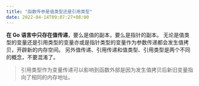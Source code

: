 ```yaml
---
title: "函数传参是值类型还是引用类型"
date: 2022-04-14T09:07:27+08:00
---
```


**在 Go 语言中只存在值传递**，要么是值的副本，要么是指针的副本。
无论是值类型的变量还是引用类型的变量亦或是指针类型的变量作为参数传递都会发生值拷贝，开辟新的内存空间。
另外值传递、引用传递和值类型、引用类型是两个不同的概念，不要混淆了。
>引用类型作为变量传递可以影响到函数外部是因为发生值拷贝后新旧变量指向了相同的内存地址。